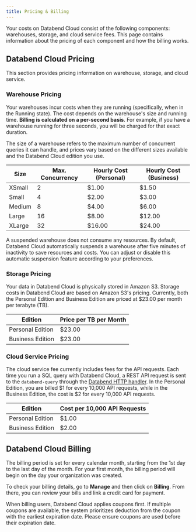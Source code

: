 ```yaml
---
title: Pricing & Billing
---
```


Your costs on Databend Cloud consist of the following components: warehouses, storage, and cloud service fees. This page contains information about the pricing of each component and how the billing works.

## Databend Cloud Pricing

This section provides pricing information on warehouse, storage, and cloud service.

### Warehouse Pricing

Your warehouses incur costs when they are running (specifically, when in the Running state). The cost depends on the warehouse's size and running time. **Billing is calculated on a per-second basis**. For example, if you have a warehouse running for three seconds, you will be charged for that exact duration.

The size of a warehouse refers to the maximum number of concurrent queries it can handle, and prices vary based on the different sizes available and the Databend Cloud edition you use.

| Size   | Max. Concurrency | Hourly Cost (Personal) | Hourly Cost (Business) |
| ------ | ---------------- | ---------------------- | ---------------------- |
| XSmall | 2                | $1.00                  | $1.50                  |
| Small  | 4                | $2.00                  | $3.00                  |
| Medium | 8                | $4.00                  | $6.00                  |
| Large  | 16               | $8.00                  | $12.00                 |
| XLarge | 32               | $16.00                 | $24.00                 |

A suspended warehouse does not consume any resources. By default, Databend Cloud automatically suspends a warehouse after five minutes of inactivity to save resources and costs. You can adjust or disable this automatic suspension feature according to your preferences.

### Storage Pricing

Your data in Databend Cloud is physically stored in Amazon S3. Storage costs in Databend Cloud are based on Amazon S3's pricing. Currently, both the Personal Edition and Business Edition are priced at $23.00 per month per terabyte (TB).

| Edition          | Price per TB per Month |
| ---------------- | ---------------------- |
| Personal Edition | $23.00                 |
| Business Edition | $23.00                 |

### Cloud Service Pricing

The cloud service fee currently includes fees for the API requests. Each time you run a SQL query with Databend Cloud, a REST API request is sent to the `databend-query` through the [Databend HTTP handler](/developer/apis/http). In the Personal Edition, you are billed $1 for every 10,000 API requests, while in the Business Edition, the cost is $2 for every 10,000 API requests.

| Edition          | Cost per 10,000 API Requests |
| ---------------- | ---------------------------- |
| Personal Edition | $1.00                        |
| Business Edition | $2.00                        |

## Databend Cloud Billing

The billing period is set for every calendar month, starting from the 1st day to the last day of the month. For your first month, the billing period will begin on the day your organization was created.

To check your billing details, go to **Manage** and then click on **Billing**. From there, you can review your bills and link a credit card for payment.

When billing users, Databend Cloud applies coupons first. If multiple coupons are available, the system prioritizes deduction from the coupon with the earliest expiration date. Please ensure coupons are used before their expiration date.
